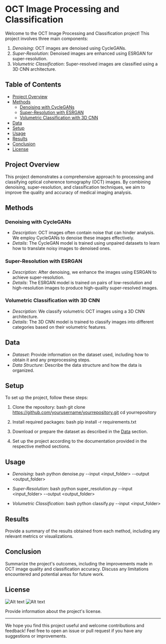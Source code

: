 # OCT Image Processing and Classification

Welcome to the OCT Image Processing and Classification project! This project involves three main components:

1. *Denoising*: OCT images are denoised using CycleGANs.
2. *Super-Resolution*: Denoised images are enhanced using ESRGAN for super-resolution.
3. *Volumetric Classification*: Super-resolved images are classified using a 3D CNN architecture.

## Table of Contents
- [Project Overview](#project-overview)
- [Methods](#methods)
    - [Denoising with CycleGANs](#denoising-with-cyclegans)
    - [Super-Resolution with ESRGAN](#super-resolution-with-esrgan)
    - [Volumetric Classification with 3D CNN](#volumetric-classification-with-3d-cnn)
- [Data](#data)
- [Setup](#setup)
- [Usage](#usage)
- [Results](#results)
- [Conclusion](#conclusion)
- [License](#license)

## Project Overview

This project demonstrates a comprehensive approach to processing and classifying optical coherence tomography (OCT) images. By combining denoising, super-resolution, and classification techniques, we aim to improve the quality and accuracy of medical imaging analysis.

## Methods

### Denoising with CycleGANs
- *Description*: OCT images often contain noise that can hinder analysis. We employ CycleGANs to denoise these images effectively.
- *Details*: The CycleGAN model is trained using unpaired datasets to learn how to translate noisy images to denoised ones.

### Super-Resolution with ESRGAN
- *Description*: After denoising, we enhance the images using ESRGAN to achieve super-resolution.
- *Details*: The ESRGAN model is trained on pairs of low-resolution and high-resolution images to produce high-quality super-resolved images.

### Volumetric Classification with 3D CNN
- *Description*: We classify volumetric OCT images using a 3D CNN architecture.
- *Details*: The 3D CNN model is trained to classify images into different categories based on their volumetric features.

## Data

- *Dataset*: Provide information on the dataset used, including how to obtain it and any preprocessing steps.
- *Data Structure*: Describe the data structure and how the data is organized.

## Setup

To set up the project, follow these steps:
1. Clone the repository:
    bash
    git clone https://github.com/yourusername/yourrepository.git
    cd yourrepository
    

2. Install required packages:
    bash
    pip install -r requirements.txt
    

3. Download or prepare the dataset as described in the [Data](#data) section.

4. Set up the project according to the documentation provided in the respective method sections.

## Usage

- *Denoising*:
    bash
    python denoise.py --input <input_folder> --output <output_folder>
    

- *Super-Resolution*:
    bash
    python super_resolution.py --input <input_folder> --output <output_folder>
    

- *Volumetric Classification*:
    bash
    python classify.py --input <input_folder>
    

## Results

Provide a summary of the results obtained from each method, including any relevant metrics or visualizations.

## Conclusion

Summarize the project's outcomes, including the improvements made in OCT image quality and classification accuracy. Discuss any limitations encountered and potential areas for future work.

## License

![Alt text](https://assets.leetcode.com/static_assets/public/images/LeetCode_Sharing.png "Optional title")
![Alt text](Images/esrgan.png "Optional title")

Provide information about the project's license.

---

We hope you find this project useful and welcome contributions and feedback! Feel free to open an issue or pull request if you have any suggestions or improvements.
